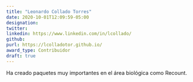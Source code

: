 ```yaml
---
title: "Leonardo Collado Torres"
date: 2020-10-01T12:09:59-05:00
designation: 
twitter: 
linkedin: https://www.linkedin.com/in/lcollado/
github: 
purl: https://lcolladotor.github.io/
award_type: Contribuidor
draft: true
---
```


Ha creado paquetes muy importantes en el área biológica como Recount.
